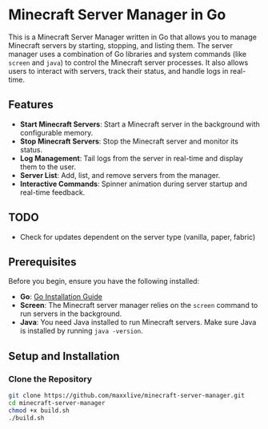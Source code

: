 # Minecraft Server Manager in Go

This is a Minecraft Server Manager written in Go that allows you to manage Minecraft servers by starting, stopping, and listing them. The server manager uses a combination of Go libraries and system commands (like `screen` and `java`) to control the Minecraft server processes. It also allows users to interact with servers, track their status, and handle logs in real-time.

## Features

- **Start Minecraft Servers**: Start a Minecraft server in the background with configurable memory.
- **Stop Minecraft Servers**: Stop the Minecraft server and monitor its status.
- **Log Management**: Tail logs from the server in real-time and display them to the user.
- **Server List**: Add, list, and remove servers from the manager.
- **Interactive Commands**: Spinner animation during server startup and real-time feedback.

## TODO
- Check for updates dependent on the server type (vanilla, paper, fabric)

## Prerequisites

Before you begin, ensure you have the following installed:

- **Go**: [Go Installation Guide](https://golang.org/doc/install)
- **Screen**: The Minecraft server manager relies on the `screen` command to run servers in the background.
- **Java**: You need Java installed to run Minecraft servers. Make sure Java is installed by running `java -version`.

## Setup and Installation

### Clone the Repository

```bash
git clone https://github.com/maxxlive/minecraft-server-manager.git
cd minecraft-server-manager
chmod +x build.sh
./build.sh
